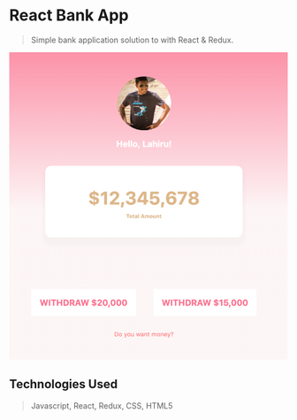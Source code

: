 # React Bank App
> Simple bank application solution to with React & Redux.

<div style="align: center">
    <img src="./image.png" />
</div>

## Technologies Used
> Javascript, React, Redux, CSS, HTML5
